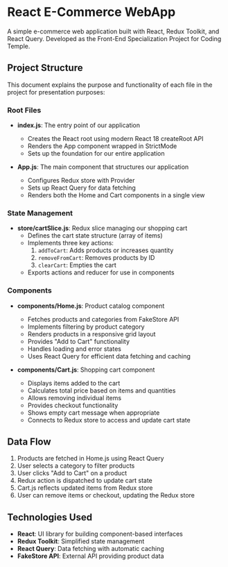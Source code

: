 # React E-Commerce WebApp

A simple e-commerce web application built with React, Redux Toolkit, and React Query. Developed as the Front-End Specialization Project for Coding Temple.

## Project Structure

This document explains the purpose and functionality of each file in the project for presentation purposes:

### Root Files

- **index.js**: The entry point of our application
  - Creates the React root using modern React 18 createRoot API
  - Renders the App component wrapped in StrictMode
  - Sets up the foundation for our entire application

- **App.js**: The main component that structures our application
  - Configures Redux store with Provider
  - Sets up React Query for data fetching
  - Renders both the Home and Cart components in a single view

### State Management

- **store/cartSlice.js**: Redux slice managing our shopping cart
  - Defines the cart state structure (array of items)
  - Implements three key actions:
    1. `addToCart`: Adds products or increases quantity
    2. `removeFromCart`: Removes products by ID
    3. `clearCart`: Empties the cart
  - Exports actions and reducer for use in components

### Components

- **components/Home.js**: Product catalog component
  - Fetches products and categories from FakeStore API
  - Implements filtering by product category
  - Renders products in a responsive grid layout
  - Provides "Add to Cart" functionality
  - Handles loading and error states
  - Uses React Query for efficient data fetching and caching

- **components/Cart.js**: Shopping cart component
  - Displays items added to the cart
  - Calculates total price based on items and quantities
  - Allows removing individual items
  - Provides checkout functionality
  - Shows empty cart message when appropriate
  - Connects to Redux store to access and update cart state

## Data Flow

1. Products are fetched in Home.js using React Query
2. User selects a category to filter products
3. User clicks "Add to Cart" on a product
4. Redux action is dispatched to update cart state
5. Cart.js reflects updated items from Redux store
6. User can remove items or checkout, updating the Redux store

## Technologies Used

- **React**: UI library for building component-based interfaces
- **Redux Toolkit**: Simplified state management
- **React Query**: Data fetching with automatic caching
- **FakeStore API**: External API providing product data
